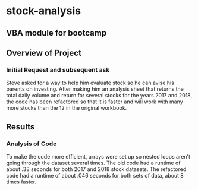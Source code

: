 # stock-analysis
VBA module for bootcamp
---
## Overview of Project

### Initial Request and subsequent ask
Steve asked for a way to help him evaluate stock so he can avise his parents on investing. After making him an analysis sheet that returns the total daily volume and return for several stocks for the years 2017 and 2018, the code has been refactored so that it is faster and will work with many more stocks than the 12 in the original workbook.
## Results
### Analysis of Code
To make the code more efficient, arrays were set up so nested loops aren't going through the dataset several times. The old code had a runtime of about .38 seconds for both 2017 and 2018 stock datasets. The refactored code had a runtime of about .046 seconds for both sets of data, about 8 times faster.
